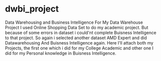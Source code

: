 # dwbi_project
Data Warehousing and Business Intelligence
For My Data Warehouse Project I used Online Shopping Data Set to do my academic project. But because of some errors in dataset i could'nt complete Buisness Intelligence to that project. So  again i selected another dataset AMD Expert and did Datawarehousing And Buisness Intelligence again. Here I'll attach both my Projects, the first one which i did for my College Academic and other one I did for my Personal knowledge in Buisness Intelligence.
